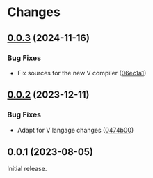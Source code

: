 # Changes

## [0.0.3](https://github.com/prantlf/v-path/compare/v0.0.2...v0.0.3) (2024-11-16)

### Bug Fixes

* Fix sources for the new V compiler ([06ec1a1](https://github.com/prantlf/v-path/commit/06ec1a1ac1c89bd5a170ffe80fd9a1469a51a58e))

## [0.0.2](https://github.com/prantlf/v-path/compare/v0.0.1...v0.0.2) (2023-12-11)

### Bug Fixes

* Adapt for V langage changes ([0474b00](https://github.com/prantlf/v-path/commit/0474b00fb6e3b2e3c85405e88f52b67f97f6562d))

## 0.0.1 (2023-08-05)

Initial release.
